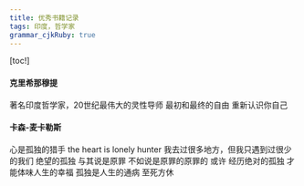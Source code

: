 ```yaml
---
title: 优秀书籍记录
tags: 印度，哲学家
grammar_cjkRuby: true
---
```


[toc!]

####  克里希那穆提
著名印度哲学家，20世纪最伟大的灵性导师
 最初和最终的自由
 重新认识你自己
 
 #### 卡森-麦卡勒斯
  心是孤独的猎手  the heart is lonely hunter
  我去过很多地方，但我只遇到过很少的我们
  绝望的孤独
  与其说是原罪  不如说是原罪的原罪的
  或许 经历绝对的孤独
  才能体味人生的幸福
  孤独是人生的通病  至死方休